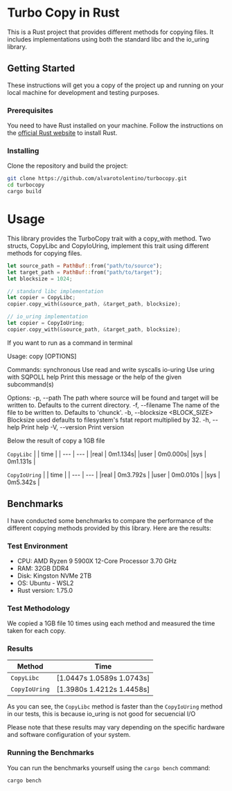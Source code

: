 # Turbo Copy in Rust

This is a Rust project that provides different methods for copying files. It includes implementations using both the standard libc and the io_uring library.

## Getting Started

These instructions will get you a copy of the project up and running on your local machine for development and testing purposes.

### Prerequisites

You need to have Rust installed on your machine. Follow the instructions on the [official Rust website](https://www.rust-lang.org/tools/install) to install Rust.

### Installing

Clone the repository and build the project:

```bash
git clone https://github.com/alvarotolentino/turbocopy.git
cd turbocopy
cargo build
```

# Usage

This library provides the TurboCopy trait with a copy_with method. Two structs, CopyLibc and CopyIoUring, implement this trait using different methods for copying files.

```rust
let source_path = PathBuf::from("path/to/source");
let target_path = PathBuf::from("path/to/target");
let blocksize = 1024;

// standard libc implementation
let copier = CopyLibc;
copier.copy_with(&source_path, &target_path, blocksize);

// io_uring implementation
let copier = CopyIoUring;
copier.copy_with(&source_path, &target_path, blocksize);

```

If you want to run as a command in terminal

Usage: copy [OPTIONS] <COMMAND>

Commands:
  synchronous      Use read and write syscalls
  io-uring  Use uring with SQPOLL
  help      Print this message or the help of the given subcommand(s)

Options:
  -p, --path <PATH>             The path where source will be found and target will be written to. Defaults to the current directory.
  -f, --filename <FILENAME>     The name of the file to be written to. Defaults to 'chunck'.
  -b, --blocksize <BLOCK_SIZE>  Blocksize used defaults to filesystem's fstat report multiplied by 32.
  -h, --help                    Print help
  -V, --version                 Print version

Below the result of copy a 1GB file

`CopyLibc`
|  | time |
| --- | --- |
|real |   0m1.134s|
|user |   0m0.000s|
|sys  |   0m1.131s |

`CopyIoUring`
|  | time |
| --- | --- |
|real  |  0m3.792s |
|user  |  0m0.010s |
|sys   |  0m5.342s |

## Benchmarks

I have conducted some benchmarks to compare the performance of the different copying methods provided by this library. Here are the results:

### Test Environment

- CPU: AMD Ryzen 9 5900X 12-Core Processor 3.70 GHz
- RAM: 32GB DDR4
- Disk: Kingston NVMe 2TB
- OS: Ubuntu - WSL2
- Rust version: 1.75.0

### Test Methodology

We copied a 1GB file 10 times using each method and measured the time taken for each copy.

### Results

| Method | Time |
| --- | --- |
| `CopyLibc` | [1.0447s 1.0589s 1.0743s] |
| `CopyIoUring` | [1.3980s 1.4212s 1.4458s] |

As you can see, the `CopyLibc` method is faster than the `CopyIoUring` method in our tests, this is because io_uring is not good for secuencial I/O

Please note that these results may vary depending on the specific hardware and software configuration of your system.

### Running the Benchmarks

You can run the benchmarks yourself using the `cargo bench` command:

```bash
cargo bench
```